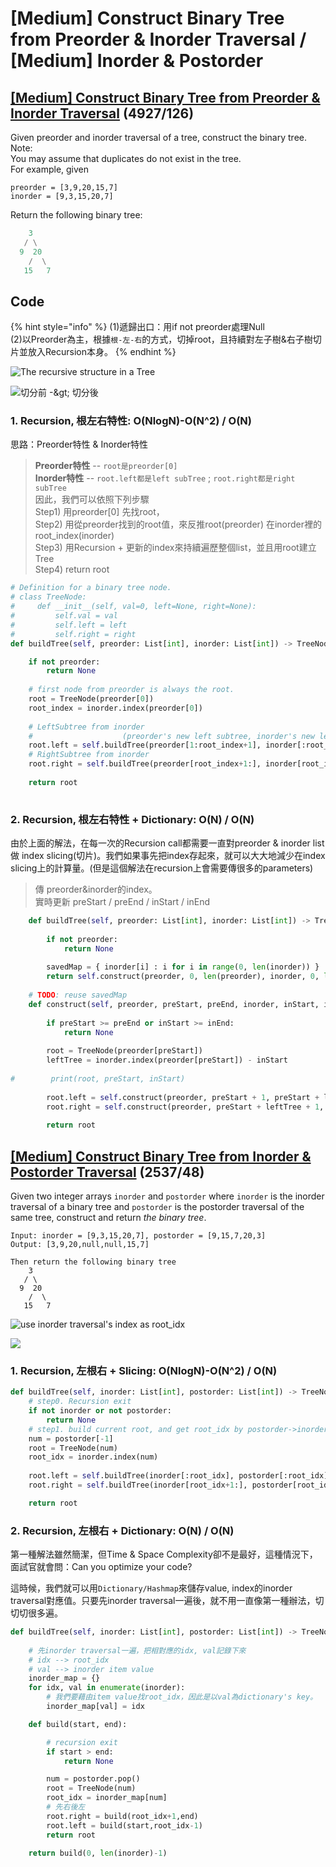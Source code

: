 # \[Medium\] Construct Binary Tree from Preorder & Inorder Traversal / \[Medium\] Inorder & Postorder

## [\[Medium\] Construct Binary Tree from Preorder & Inorder Traversal](https://leetcode.com/problems/construct-binary-tree-from-preorder-and-inorder-traversal/)      \(4927/126\)

Given preorder and inorder traversal of a tree, construct the binary tree.  
Note:  
You may assume that duplicates do not exist in the tree.  
For example, given

```text
preorder = [3,9,20,15,7]
inorder = [9,3,15,20,7]
```

Return the following binary tree:

```python
    3
   / \
  9  20
    /  \
   15   7
```



## Code

{% hint style="info" %}
\(1\)遞歸出口：用if not preorder處理Null  
\(2\)以Preorder為主，根據`根-左-右`的方式，切掉root，且持續對左子樹&右子樹切片並放入Recursion本身。
{% endhint %}

![The recursive structure in a Tree](../../.gitbook/assets/image%20%2855%29.png)

![&#x5207;&#x5206;&#x524D; -&amp;gt; &#x5207;&#x5206;&#x5F8C;](../../.gitbook/assets/image%20%2848%29.png)

### 1. Recursion, 根左右特性: O\(NlogN\)-O\(N^2\) / O\(N\)

思路：Preorder特性 & Inorder特性

> **Preorder特性** -- `root是preorder[0]`   
>    **Inorder特性** -- `root.left都是left subTree` ; `root.right都是right subTree`  
> 因此，我們可以依照下列步驟  
> Step1\) 用preorder\[0\] 先找root，  
> Step2\) 用從preorder找到的root值，來反推root\(preorder\) 在inorder裡的root\_index\(inorder\)  
> Step3\) 用Recursion + 更新的index來持續遍歷整個list，並且用root建立Tree  
> Step4\) return root

```python
# Definition for a binary tree node.
# class TreeNode:
#     def __init__(self, val=0, left=None, right=None):
#         self.val = val
#         self.left = left
#         self.right = right
def buildTree(self, preorder: List[int], inorder: List[int]) -> TreeNode:

    if not preorder:
        return None
    
    # first node from preorder is always the root.    
    root = TreeNode(preorder[0])
    root_index = inorder.index(preorder[0])
    
    # LeftSubtree from inorder
    #                    (preorder's new left subtree, inorder's new left subtree) 
    root.left = self.buildTree(preorder[1:root_index+1], inorder[:root_index])
    # RightSubtree from inorder
    root.right = self.buildTree(preorder[root_index+1:], inorder[root_index+1:])
    
    return root
    
```

### 2. Recursion, 根左右特性 + Dictionary:    O\(N\) / O\(N\)

由於上面的解法，在每一次的Recursion call都需要一直對preorder & inorder list做 index slicing\(切片\)。我們如果事先把index存起來，就可以大大地減少在index slicing上的計算量。\(但是這個解法在recursion上會需要傳很多的parameters\) 

> 傳 preorder&inorder的index。  
> 實時更新 preStart / preEnd / inStart / inEnd

```python
    def buildTree(self, preorder: List[int], inorder: List[int]) -> TreeNode:
        
        if not preorder:
            return None
        
        savedMap = { inorder[i] : i for i in range(0, len(inorder)) }    
        return self.construct(preorder, 0, len(preorder), inorder, 0, len(inorder), savedMap)
            
    # TODO: reuse savedMap
    def construct(self, preorder, preStart, preEnd, inorder, inStart, inEnd, savedMap):
        
        if preStart >= preEnd or inStart >= inEnd:
            return None
        
        root = TreeNode(preorder[preStart])
        leftTree = inorder.index(preorder[preStart]) - inStart
        
#        print(root, preStart, inStart)
        
        root.left = self.construct(preorder, preStart + 1, preStart + leftTree + 1, inorder, inStart, inStart + leftTree, savedMap)
        root.right = self.construct(preorder, preStart + leftTree + 1, preEnd, inorder, inStart + leftTree + 1, inEnd, savedMap)
        
        return root
```

## [\[Medium\] Construct Binary Tree from Inorder & Postorder Traversal](https://leetcode.com/problems/construct-binary-tree-from-inorder-and-postorder-traversal/)  \(2537/48\)

Given two integer arrays `inorder` and `postorder` where `inorder` is the inorder traversal of a binary tree and `postorder` is the postorder traversal of the same tree, construct and return _the binary tree_.

```text
Input: inorder = [9,3,15,20,7], postorder = [9,15,7,20,3]
Output: [3,9,20,null,null,15,7]

Then return the following binary tree
    3
   / \
  9  20
    /  \
   15   7
```

![use inorder traversal&apos;s index as root\_idx](../../.gitbook/assets/screen-shot-2021-03-29-at-1.52.03-pm.png)

![](../../.gitbook/assets/image%20%2854%29.png)

### 1. Recursion, 左根右 + Slicing:  O\(NlogN\)-O\(N^2\) / O\(N\)

```python
def buildTree(self, inorder: List[int], postorder: List[int]) -> TreeNode:
    # step0. Recursion exit
    if not inorder or not postorder:
        return None
    # step1. build current root, and get root_idx by postorder->inorder
    num = postorder[-1]
    root = TreeNode(num)        
    root_idx = inorder.index(num)
    
    root.left = self.buildTree(inorder[:root_idx], postorder[:root_idx])
    root.right = self.buildTree(inorder[root_idx+1:], postorder[root_idx:-1])

    return root
```

### 2. Recursion, 左根右 + Dictionary:  O\(N\) / O\(N\)

第一種解法雖然簡潔，但Time & Space Complexity卻不是最好，這種情況下，面試官就會問：Can you optimize your code?

這時候，我們就可以用`Dictionary/Hashmap`來儲存value, index的inorder traversal對應值。只要先inorder traversal一遍後，就不用一直像第一種辦法，切切切很多遍。

```python
def buildTree(self, inorder: List[int], postorder: List[int]) -> TreeNode:
    
    # 先inorder traversal一遍，把相對應的idx, val記錄下來
    # idx --> root_idx
    # val --> inorder item value
    inorder_map = {}
    for idx, val in enumerate(inorder):
        # 我們要藉由item value找root_idx，因此是以val為dictionary's key。
        inorder_map[val] = idx

    def build(start, end):

        # recursion exit
        if start > end:
            return None

        num = postorder.pop()
        root = TreeNode(num)
        root_idx = inorder_map[num]
        # 先右後左
        root.right = build(root_idx+1,end)
        root.left = build(start,root_idx-1)
        return root

    return build(0, len(inorder)-1)
```

